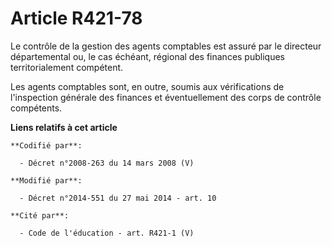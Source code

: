 # Article R421-78

Le contrôle de la gestion des agents comptables est assuré par le   directeur départemental ou, le cas échéant, régional des
finances publiques territorialement compétent. 

Les agents comptables sont, en outre, soumis aux vérifications de l'inspection générale des finances et éventuellement des
corps de contrôle compétents.

**Liens relatifs à cet article**

	**Codifié par**:

	  - Décret n°2008-263 du 14 mars 2008 (V)

	**Modifié par**:

	  - Décret n°2014-551 du 27 mai 2014 - art. 10

	**Cité par**:

	  - Code de l'éducation - art. R421-1 (V)
